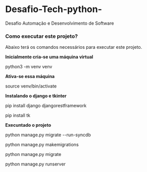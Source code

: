 # Desafio-Tech-python-
Desafio Automação e Desenvolvimento de Software
### Como executar este projeto?

Abaixo terá os comandos necessários para executar este projeto. 

**Inicialmente cria-se uma máquina virtual**

python3 -m venv venv 

**Ativa-se essa máquina**

source venv/bin/activate

**Instalando o django e tkinter**

pip install django djangorestframework 

pip install tk

**Execuntado o projeto**

python manage.py migrate --run-syncdb 

python manage.py makemigrations

python manage.py migrate

python manage.py runserver 

